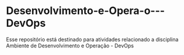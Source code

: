 # Desenvolvimento-e-Opera-o---DevOps
Esse repositório está destinado para atividades relacionado a disciplina Ambiente de Desenvolvimento e Operação - DevOps
